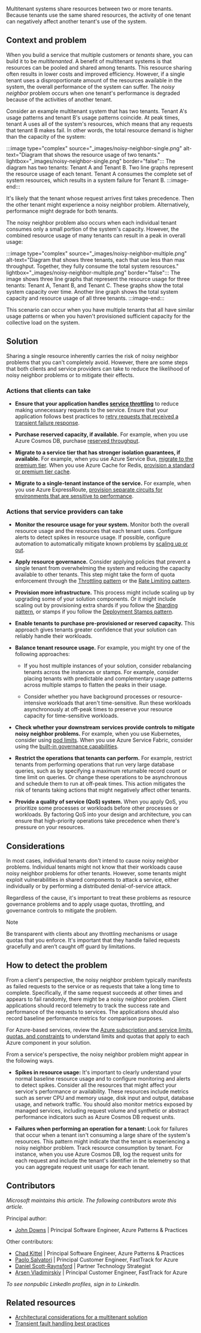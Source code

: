 Multitenant systems share resources between two or more tenants. Because tenants use the same shared resources, the activity of one tenant can negatively affect another tenant's use of the system.

## Context and problem

When you build a service that multiple customers or *tenants* share, you can build it to be *multitenanted*. A benefit of multitenant systems is that resources can be pooled and shared among tenants. This resource sharing often results in lower costs and improved efficiency. However, if a single tenant uses a disproportionate amount of the resources available in the system, the overall performance of the system can suffer. The *noisy neighbor* problem occurs when one tenant's performance is degraded because of the activities of another tenant.

Consider an example multitenant system that has two tenants. Tenant A's usage patterns and tenant B's usage patterns coincide. At peak times, tenant A uses all of the system's resources, which means that any requests that tenant B makes fail. In other words, the total resource demand is higher than the capacity of the system:

:::image type="complex" source="_images/noisy-neighbor-single.png" alt-text="Diagram that shows the resource usage of two tenants." lightbox="_images/noisy-neighbor-single.png" border="false":::
   The diagram has two tenants: Tenant A and Tenant B. Two line graphs represent the resource usage of each tenant. Tenant A consumes the complete set of system resources, which results in a system failure for Tenant B.
:::image-end:::

It's likely that the tenant whose request arrives first takes precedence. Then the other tenant might experience a noisy neighbor problem. Alternatively, performance might degrade for both tenants.

The noisy neighbor problem also occurs when each individual tenant consumes only a small portion of the system's capacity. However, the combined resource usage of many tenants can result in a peak in overall usage:

:::image type="complex" source="_images/noisy-neighbor-multiple.png" alt-text="Diagram that shows three tenants, each that use less than max throughput. Together, they fully consume the total system resources." lightbox="_images/noisy-neighbor-multiple.png" border="false":::
   The image shows three line graphs that represent the resource usage for three tenants: Tenant A, Tenant B, and Tenant C. These graphs show the total system capacity over time. Another line graph shows the total system capacity and resource usage of all three tenants.
:::image-end:::

This scenario can occur when you have multiple tenants that all have similar usage patterns or when you haven't provisioned sufficient capacity for the collective load on the system.

## Solution

Sharing a single resource inherently carries the risk of noisy neighbor problems that you can't completely avoid. However, there are some steps that both clients and service providers can take to reduce the likelihood of noisy neighbor problems or to mitigate their effects.

### Actions that clients can take

- **Ensure that your application handles [service throttling](../../patterns/throttling.yml)** to reduce making unnecessary requests to the service. Ensure that your application follows best practices to [retry requests that received a transient failure response](../../patterns/retry.yml).

- **Purchase reserved capacity, if available.** For example, when you use Azure Cosmos DB, purchase [reserved throughput](/azure/cosmos-db/optimize-cost-throughput).

- **Migrate to a service tier that has stronger isolation guarantees, if available.** For example, when you use Azure Service Bus, [migrate to the premium tier](/azure/service-bus-messaging/service-bus-premium-messaging). When you use Azure Cache for Redis, [provision a standard or premium tier cache](/azure/azure-cache-for-redis/cache-overview?branch=main#service-tiers).

- **Migrate to a single-tenant instance of the service.** For example, when you use Azure ExpressRoute, [provision separate circuits for environments that are sensitive to performance](/azure/cloud-adoption-framework/ready/azure-best-practices/connectivity-to-azure).

### Actions that service providers can take

- **Monitor the resource usage for your system.** Monitor both the overall resource usage and the resources that each tenant uses. Configure alerts to detect spikes in resource usage. If possible, configure automation to automatically mitigate known problems by [scaling up or out](/azure/well-architected/performance-efficiency/scale-partition).

- **Apply resource governance.** Consider applying policies that prevent a single tenant from overwhelming the system and reducing the capacity available to other tenants. This step might take the form of quota enforcement through the [Throttling pattern](../../patterns/throttling.yml) or the [Rate Limiting pattern](../../patterns/rate-limiting-pattern.yml).

- **Provision more infrastructure.** This process might include scaling up by upgrading some of your solution components. Or it might include scaling out by provisioning extra shards if you follow the [Sharding pattern](../../patterns/sharding.yml), or stamps if you follow the [Deployment Stamps pattern](../../patterns/deployment-stamp.yml).

- **Enable tenants to purchase pre-provisioned or reserved capacity.** This approach gives tenants greater confidence that your solution can reliably handle their workloads.

- **Balance tenant resource usage.** For example, you might try one of the following approaches:

  - If you host multiple instances of your solution, consider rebalancing tenants across the instances or stamps. For example, consider placing tenants with predictable and complementary usage patterns across multiple stamps to flatten the peaks in their usage.
  
  - Consider whether you have background processes or resource-intensive workloads that aren't time-sensitive. Run these workloads asynchronously at off-peak times to preserve your resource capacity for time-sensitive workloads.

- **Check whether your downstream services provide controls to mitigate noisy neighbor problems.** For example, when you use Kubernetes, consider using [pod limits](/azure/aks/developer-best-practices-resource-management). When you use Azure Service Fabric, consider using the [built-in governance capabilities](/azure/service-fabric/service-fabric-resource-governance).

- **Restrict the operations that tenants can perform.** For example, restrict tenants from performing operations that run very large database queries, such as by specifying a maximum returnable record count or time limit on queries. Or change these operations to be asynchronous and schedule them to run at off-peak times. This action mitigates the risk of tenants taking actions that might negatively affect other tenants.

- **Provide a quality of service (QoS) system.** When you apply QoS, you prioritize some processes or workloads before other processes or workloads. By factoring QoS into your design and architecture, you can ensure that high-priority operations take precedence when there's pressure on your resources.

## Considerations

In most cases, individual tenants don't intend to cause noisy neighbor problems. Individual tenants might not know that their workloads cause noisy neighbor problems for other tenants. However, some tenants might exploit vulnerabilities in shared components to attack a service, either individually or by performing a distributed denial-of-service attack.

Regardless of the cause, it's important to treat these problems as resource governance problems and to apply usage quotas, throttling, and governance controls to mitigate the problem.

> [!NOTE]
> Be transparent with clients about any throttling mechanisms or usage quotas that you enforce. It's important that they handle failed requests gracefully and aren’t caught off guard by limitations.

## How to detect the problem

From a client's perspective, the noisy neighbor problem typically manifests as failed requests to the service or as requests that take a long time to complete. Specifically, if the same request succeeds at other times and appears to fail randomly, there might be a noisy neighbor problem. Client applications should record telemetry to track the success rate and performance of the requests to services. The applications should also record baseline performance metrics for comparison purposes.

For Azure-based services, review the [Azure subscription and service limits, quotas, and constraints](/azure/azure-resource-manager/management/azure-subscription-service-limits) to understand limits and quotas that apply to each Azure component in your solution.

From a service's perspective, the noisy neighbor problem might appear in the following ways.

- **Spikes in resource usage:** It's important to clearly understand your normal baseline resource usage and to configure monitoring and alerts to detect spikes. Consider all the resources that might affect your service's performance or availability. These resources include metrics such as server CPU and memory usage, disk input and output, database usage, and network traffic. You should also monitor metrics exposed by managed services, including request volume and synthetic or abstract performance indicators such as Azure Cosmos DB request units.

- **Failures when performing an operation for a tenant:** Look for failures that occur when a tenant isn't consuming a large share of the system's resources. This pattern might indicate that the tenant is experiencing a noisy neighbor problem. Track resource consumption by tenant. For instance, when you use Azure Cosmos DB, log the request units for each request and include the tenant's identifier in the telemetry so that you can aggregate request unit usage for each tenant.

## Contributors

*Microsoft maintains this article. The following contributors wrote this article.*

Principal author:

- [John Downs](https://www.linkedin.com/in/john-downs/) | Principal Software Engineer, Azure Patterns & Practices

Other contributors:

- [Chad Kittel](https://www.linkedin.com/in/chadkittel/) | Principal Software Engineer, Azure Patterns & Practices
- [Paolo Salvatori](https://linkedin.com/in/paolo-salvatori/) | Principal Customer Engineer, FastTrack for Azure
- [Daniel Scott-Raynsford](https://linkedin.com/in/dscottraynsford/) | Partner Technology Strategist
- [Arsen Vladimirskiy](https://linkedin.com/in/arsenv/) | Principal Customer Engineer, FastTrack for Azure

*To see nonpublic LinkedIn profiles, sign in to LinkedIn.*

## Related resources

- [Architectural considerations for a multitenant solution](../../guide/multitenant/considerations/overview.yml)
- [Transient fault handling best practices](../../best-practices/transient-faults.md)
